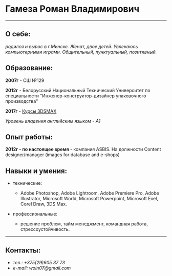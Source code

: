 # Гамеза Роман Владимирович
*****
## О себе:
_родился и вырос в г.Минске. Женат, двое детей. Увлекаюсь компьютерными играми. Общительный, пунктуальный, позитивный._

## Образование:
**2007г** - СШ №129

**2012г** - Белорусский Национальный Технический Университет по специальности "Инженер-конструктор-дизайнер упаковочного производства"

**2017г** - [Курсы 3DSMAX](http://www.3dmax.by/)

_Уровень владения английским языком - A1_
## Опыт работы:
**2012г - по настоящее время** - компания ASBIS. На должности Content designer/manager (images for database and e-shops)

## Навыки и умения:
* технические:
  + Adobe Photoshop, Adobe Lightroom, Adobe Premiere Pro, Adobe Illustrator, Microsoft World, Microsoft Powerpoint, Microsoft Exel, Corel Draw, 3DS Max.

* профессиональные:
  + решение проблем, тайм менеджмент, командная работа, стрессоустойчивость.

****************
## Контакты:
  + _тел.: +375(29)605 37 73_
  + _e-mail: woin07@gmail.com_
